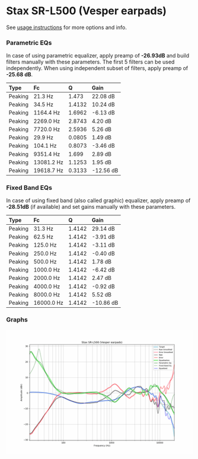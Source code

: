 # Stax SR-L500 (Vesper earpads)
See [usage instructions](https://github.com/jaakkopasanen/AutoEq#usage) for more options and info.

### Parametric EQs
In case of using parametric equalizer, apply preamp of **-26.93dB** and build filters manually
with these parameters. The first 5 filters can be used independently.
When using independent subset of filters, apply preamp of **-25.68 dB**.

| Type    | Fc         |      Q | Gain      |
|:--------|:-----------|:-------|:----------|
| Peaking | 21.3 Hz    | 1.473  | 22.08 dB  |
| Peaking | 34.5 Hz    | 1.4132 | 10.24 dB  |
| Peaking | 1164.4 Hz  | 1.6962 | -6.13 dB  |
| Peaking | 2269.0 Hz  | 2.8743 | 4.20 dB   |
| Peaking | 7720.0 Hz  | 2.5936 | 5.26 dB   |
| Peaking | 29.9 Hz    | 0.0805 | 1.49 dB   |
| Peaking | 104.1 Hz   | 0.8073 | -3.46 dB  |
| Peaking | 9351.4 Hz  | 1.699  | 2.89 dB   |
| Peaking | 13081.2 Hz | 1.1253 | 1.95 dB   |
| Peaking | 19618.7 Hz | 0.3133 | -12.56 dB |

### Fixed Band EQs
In case of using fixed band (also called graphic) equalizer, apply preamp of **-28.51dB**
(if available) and set gains manually with these parameters.

| Type    | Fc         |      Q | Gain      |
|:--------|:-----------|:-------|:----------|
| Peaking | 31.3 Hz    | 1.4142 | 29.14 dB  |
| Peaking | 62.5 Hz    | 1.4142 | -3.91 dB  |
| Peaking | 125.0 Hz   | 1.4142 | -3.11 dB  |
| Peaking | 250.0 Hz   | 1.4142 | -0.40 dB  |
| Peaking | 500.0 Hz   | 1.4142 | 1.78 dB   |
| Peaking | 1000.0 Hz  | 1.4142 | -6.42 dB  |
| Peaking | 2000.0 Hz  | 1.4142 | 2.47 dB   |
| Peaking | 4000.0 Hz  | 1.4142 | -0.92 dB  |
| Peaking | 8000.0 Hz  | 1.4142 | 5.52 dB   |
| Peaking | 16000.0 Hz | 1.4142 | -10.86 dB |

### Graphs
![](./Stax%20SR-L500%20(Vesper%20earpads).png)